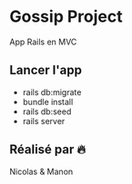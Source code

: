 # Gossip Project
App Rails en MVC

## Lancer l'app
- rails db:migrate
- bundle install
- rails db:seed
- rails server

## Réalisé par :fire:
Nicolas & Manon
